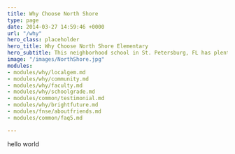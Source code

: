 ```yaml
---
title: Why Choose North Shore
type: page
date: 2014-03-27 14:59:46 +0000
url: "/why"
hero_class: placeholder
hero_title: Why Choose North Shore Elementary
hero_subtitle: This neighborhood school in St. Petersburg, FL has plenty to offer.
image: "/images/NorthShore.jpg"
modules:
- modules/why/localgem.md
- modules/why/community.md
- modules/why/faculty.md
- modules/why/schoolgrade.md
- modules/common/testimonial.md
- modules/why/brightfuture.md
- modules/fnse/aboutfriends.md
- modules/common/faq5.md

---
```

hello world